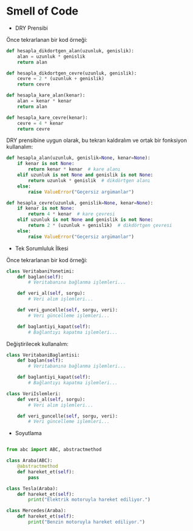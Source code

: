 # Smell of Code


* DRY Prensibi

Önce tekrarlanan bir kod örneği: 

```python
def hesapla_dikdortgen_alan(uzunluk, genislik):
    alan = uzunluk * genislik
    return alan

def hesapla_dikdortgen_cevre(uzunluk, genislik):
    cevre = 2 * (uzunluk + genislik)
    return cevre

def hesapla_kare_alan(kenar):
    alan = kenar * kenar
    return alan

def hesapla_kare_cevre(kenar):
    cevre = 4 * kenar
    return cevre
```

DRY prensibine uygun olarak, bu tekrarı kaldıralım ve ortak bir fonksiyon kullanalım: 


```python
def hesapla_alan(uzunluk, genislik=None, kenar=None):
    if kenar is not None:
        return kenar * kenar  # kare alanı
    elif uzunluk is not None and genislik is not None:
        return uzunluk * genislik  # dikdörtgen alanı
    else:
        raise ValueError("Geçersiz argümanlar")

def hesapla_cevre(uzunluk, genislik=None, kenar=None):
    if kenar is not None:
        return 4 * kenar  # kare çevresi
    elif uzunluk is not None and genislik is not None:
        return 2 * (uzunluk + genislik)  # dikdörtgen çevresi
    else:
        raise ValueError("Geçersiz argümanlar")

```

* Tek Sorumluluk İlkesi

Önce tekrarlanan bir kod örneği: 

```python
class VeritabaniYonetimi:
    def baglan(self):
        # Veritabanına bağlanma işlemleri...

    def veri_al(self, sorgu):
        # Veri alım işlemleri...

    def veri_guncelle(self, sorgu, veri):
        # Veri güncelleme işlemleri...

    def baglantiyi_kapat(self):
        # Bağlantıyı kapatma işlemleri...

```

Değiştirilecek kullanalım: 


```python
class VeritabaniBaglantisi:
    def baglan(self):
        # Veritabanına bağlanma işlemleri...

    def baglantiyi_kapat(self):
        # Bağlantıyı kapatma işlemleri...

class VeriIslemleri:
    def veri_al(self, sorgu):
        # Veri alım işlemleri...

    def veri_guncelle(self, sorgu, veri):
        # Veri güncelleme işlemleri...


```


* Soyutlama

```python

from abc import ABC, abstractmethod

class Araba(ABC):
    @abstractmethod
    def hareket_et(self):
        pass

class Tesla(Araba):
    def hareket_et(self):
        print("Elektrik motoruyla hareket ediliyor.")

class Mercedes(Araba):
    def hareket_et(self):
        print("Benzin motoruyla hareket ediliyor.")


```
